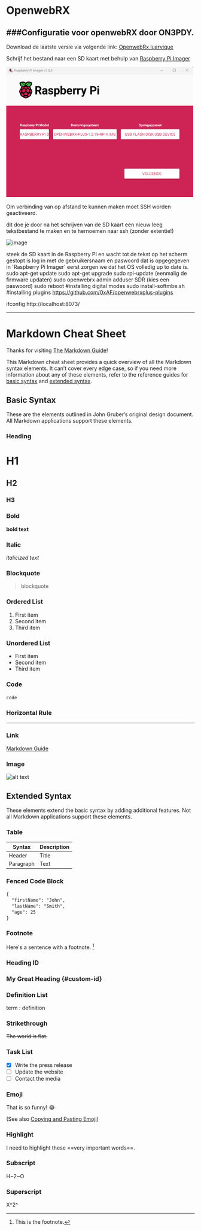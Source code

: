 # OpenwebRX
###Configuratie voor openwebRX door ON3PDY.
---
Download de laatste versie via volgende link: [OpenwebRx luarvique](https://github.com/luarvique/ppa)

Schrijf het bestand naar een SD kaart met behulp van [Raspberry Pi Imager](https://www.raspberrypi.com/software/)

<img src="assets/images/rpim.png" width="500">

Om verbinding van op afstand te kunnen maken moet SSH worden geactiveerd.

dit doe je door na het schrijven van de SD kaart een nieuw leeg tekstbestand te maken en te hernoemen naar ssh (zonder extentie!)

![image](https://github.com/user-attachments/assets/9b5cc6b1-54db-4382-b13e-c151c4910631)

steek de SD kaart in de Raspberry PI en wacht tot de tekst op het scherm gestopt is
log in met de gebruikersnaam en paswoord dat is opgegegeven in 'Raspberry Pi Imager'
eerst zorgen we dat het OS volledig up to date is.
sudo apt-get update
sudo apt-get upgrade
sudo rpi-update (eenmalig de firmware updaten)
sudo openwebrx admin adduser SDR (kies een paswoord)
sudo reboot
#installing digital modes
sudo install-softmbe.sh
#installing plugins
https://github.com/0xAF/openwebrxplus-plugins

ifconfig
http://localhost:8073/



---
# Markdown Cheat Sheet

Thanks for visiting [The Markdown Guide](https://www.markdownguide.org)!

This Markdown cheat sheet provides a quick overview of all the Markdown syntax elements. It can’t cover every edge case, so if you need more information about any of these elements, refer to the reference guides for [basic syntax](https://www.markdownguide.org/basic-syntax/) and [extended syntax](https://www.markdownguide.org/extended-syntax/).

## Basic Syntax

These are the elements outlined in John Gruber’s original design document. All Markdown applications support these elements.

### Heading

# H1
## H2
### H3

### Bold

**bold text**

### Italic

*italicized text*

### Blockquote

> blockquote

### Ordered List

1. First item
2. Second item
3. Third item

### Unordered List

- First item
- Second item
- Third item

### Code

`code`

### Horizontal Rule

---

### Link

[Markdown Guide](https://www.markdownguide.org)

### Image

![alt text](https://www.markdownguide.org/assets/images/tux.png)

## Extended Syntax

These elements extend the basic syntax by adding additional features. Not all Markdown applications support these elements.

### Table

| Syntax | Description |
| ----------- | ----------- |
| Header | Title |
| Paragraph | Text |

### Fenced Code Block

```
{
  "firstName": "John",
  "lastName": "Smith",
  "age": 25
}
```

### Footnote

Here's a sentence with a footnote. [^1]

[^1]: This is the footnote.

### Heading ID

### My Great Heading {#custom-id}

### Definition List

term
: definition

### Strikethrough

~~The world is flat.~~

### Task List

- [x] Write the press release
- [ ] Update the website
- [ ] Contact the media

### Emoji

That is so funny! :joy:

(See also [Copying and Pasting Emoji](https://www.markdownguide.org/extended-syntax/#copying-and-pasting-emoji))

### Highlight

I need to highlight these ==very important words==.

### Subscript

H~2~O

### Superscript

X^2^

